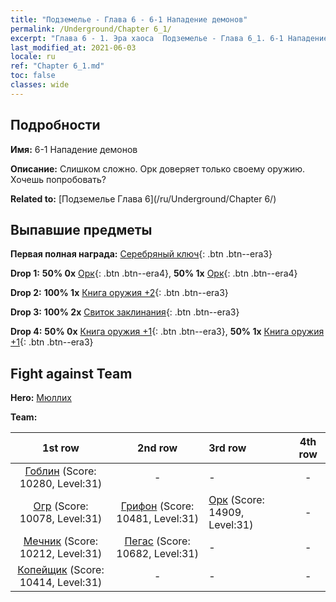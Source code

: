 ```yaml
---
title: "Подземелье - Глава 6 - 6-1 Нападение демонов"
permalink: /Underground/Chapter 6_1/
excerpt: "Глава 6 - 1. Эра хаоса  Подземелье - Глава 6_1. 6-1 Нападение демонов"
last_modified_at: 2021-06-03
locale: ru
ref: "Chapter 6_1.md"
toc: false
classes: wide
---
```


## Подробности

 **Имя:** 6-1 Нападение демонов

 **Описание:** Слишком сложно. Орк доверяет только своему оружию. Хочешь попробовать?

 **Related to:** [Подземелье Глава 6](/ru/Underground/Chapter 6/)

## Выпавшие предметы

 **Первая полная награда:** [Серебряный ключ](/ItemsRU/con_693/){: .btn .btn--era3}

 **Drop 1:** **50% 0x** [Орк](/ItemsRU/unt_219/){: .btn .btn--era4}, **50% 1x** [Орк](/ItemsRU/unt_219/){: .btn .btn--era4}

 **Drop 2:** **100% 1x** [Книга оружия +2](/ItemsRU/mat_32/){: .btn .btn--era3}

 **Drop 3:** **100% 2x** [Свиток заклинания](/ItemsRU/con_694/){: .btn .btn--era3}

 **Drop 4:** **50% 0x** [Книга оружия +1](/ItemsRU/mat_25/){: .btn .btn--era3}, **50% 1x** [Книга оружия +1](/ItemsRU/mat_25/){: .btn .btn--era3}


## Fight against Team
 **Hero:** [Мюллих](/ru/heroes/Mullich/)

 **Team:**


  | 1st row | 2nd row | 3rd row | 4th row |
  |:----:|:----:|:----|:----:|
  | [Гоблин](/ru/units/Goblin/) (Score: 10280, Level:31)  | - | - | - |
  | [Огр](/ru/units/Ogre/) (Score: 10078, Level:31)  | [Грифон](/ru/units/Griffin/) (Score: 10481, Level:31)  | [Орк](/ru/units/Orc/) (Score: 14909, Level:31)  | - |
  | [Мечник](/ru/units/Swordsman/) (Score: 10212, Level:31)  | [Пегас](/ru/units/Pegasus/) (Score: 10682, Level:31)  | - | - |
  | [Копейщик](/ru/units/Pikeman/) (Score: 10414, Level:31)  | - | - | - |


